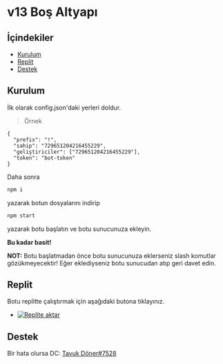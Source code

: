 # v13 Boş Altyapı

## İçindekiler

- [Kurulum](#kurulum)
- [Replit](#replit)
- [Destek](#destek)

## Kurulum

İlk olarak config.json'daki yerleri doldur.

> Örnek

```
{
  "prefix": "!",
  "sahip": "729651204216455229",
  "geliştiriciler": ["729651204216455229"],
  "token": "bot-token"
}
```

Daha sonra

```sh
npm i
```
yazarak botun dosyalarını indirip

```sh
npm start
```
yazarak botu başlatın ve botu sunucunuza ekleyin.

**Bu kadar basit!**

**NOT:** Botu başlatmadan önce botu sunucunuza eklerseniz slash komutlar gözükmeyecektir! Eğer eklediyseniz botu sunucudan atıp geri davet edin.

## Replit

Botu replitte çalıştırmak için aşağıdaki butona tıklayınız.
- [![Replite aktar](https://repl.it/badge/github/TavukDoner7528/v13-Bos-Altyapi)](https://repl.it/github/TavukDoner7528/v13-Bos-Altyapi)

## Destek
Bir hata olursa DC: [Tavuk Döner#7528](https://discord.com/users/729651204216455229)
